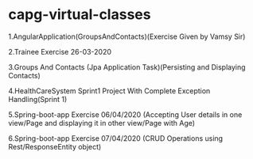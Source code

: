 # capg-virtual-classes

1.AngularApplication(GroupsAndContacts)(Exercise Given by Vamsy Sir)

2.Trainee Exercise 26-03-2020

3.Groups And Contacts (Jpa Application Task)(Persisting and Displaying Contacts)

4.HealthCareSystem Sprint1 Project With Complete Exception Handling(Sprint 1)

5.Spring-boot-app Exercise 06/04/2020 (Accepting User details in one view/Page and displaying it in other view/Page with Age)

6.Spring-boot-app Exercise 07/04/2020 (CRUD Operations using Rest/ResponseEntity object)
